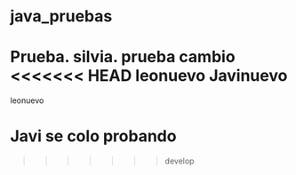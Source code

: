 # java_pruebas
 
Prueba.
silvia.
prueba
cambio
<<<<<<< HEAD
leonuevo 
Javinuevo
=======
leonuevo
# Javi se colo probando
>>>>>>> develop

